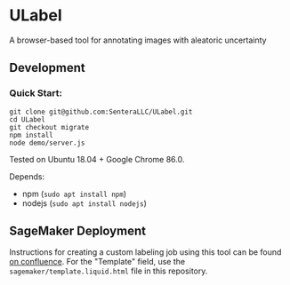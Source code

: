 # ULabel

A browser-based tool for annotating images with aleatoric uncertainty

## Development

### Quick Start:

```
git clone git@github.com:SenteraLLC/ULabel.git
cd ULabel
git checkout migrate
npm install
node demo/server.js
```

Tested on Ubuntu 18.04 + Google Chrome 86.0. 

Depends:
- npm (`sudo apt install npm`)
- nodejs (`sudo apt install nodejs`)

## SageMaker Deployment

Instructions for creating a custom labeling job using this tool can be found [on confluence](https://sentera.atlassian.net/wiki/spaces/DS/pages/1739849729/Custom+Sagemaker+Labeling+Jobs). For the "Template" field, use the `sagemaker/template.liquid.html` file in this repository.